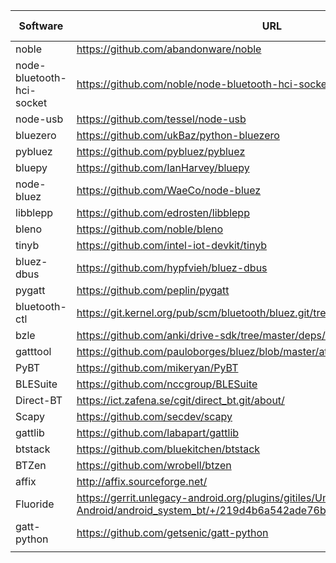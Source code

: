 | Software                  | URL                                                                                                                               | Active Dev | Last Update | Dependencies | Comments | Using Dbus | Using USB | Using BlueZ | BlueZ protocols: |
|---------------------------|-----------------------------------------------------------------------------------------------------------------------------------|------------|-------------|--------------|----------|------------|-----------|-------------|------------------|
| noble                     | https://github.com/abandonware/noble                                                                                              |            | 2020        |              |          |            |           |             |                  |
| node-bluetooth-hci-socket | https://github.com/noble/node-bluetooth-hci-socket                                                                                |            | 2017        |              |          |            |           |             |                  |
| node-usb                  | https://github.com/tessel/node-usb                                                                                                |            | 2020        |              |          |            |           |             |                  |
| bluezero                  | https://github.com/ukBaz/python-bluezero                                                                                          |            | 2020        |              |          |            |           |             |                  |
| pybluez                   | https://github.com/pybluez/pybluez                                                                                                |            | 2020        |              |          |            |           |             |                  |
| bluepy                    | https://github.com/IanHarvey/bluepy                                                                                               |            | 2020        |              |          |            |           |             |                  |
| node-bluez                | https://github.com/WaeCo/node-bluez                                                                                               |            | 2020        |              |          |            |           |             |                  |
| libblepp                  | https://github.com/edrosten/libblepp                                                                                              |            | 2020        |              |          |            |           |             |                  |
| bleno                     | https://github.com/noble/bleno                                                                                                    |            | 2018        |              |          |            |           |             |                  |
| tinyb                     | https://github.com/intel-iot-devkit/tinyb                                                                                         |            | 2017        |              |          |            |           |             |                  |
| bluez-dbus                | https://github.com/hypfvieh/bluez-dbus                                                                                            |            | 2020        |              |          |            |           |             |                  |
| pygatt                    | https://github.com/peplin/pygatt                                                                                                  |            | 2019        |              |          |            |           |             |                  |
| bluetooth-ctl             | https://git.kernel.org/pub/scm/bluetooth/bluez.git/tree/client/                                                                   |            |             |              |          |            |           |             |                  |
| bzle                      | https://github.com/anki/drive-sdk/tree/master/deps/bzle/                                                                          |            | 2014        |              |          |            |           |             |                  |
| gatttool                  | https://github.com/pauloborges/bluez/blob/master/attrib/gatttool.c                                                                |            | 2013        |              |          |            |           |             |                  |
| PyBT                      | https://github.com/mikeryan/PyBT                                                                                                  |            | 2015        |              |          |            |           |             |                  |
| BLESuite                  | https://github.com/nccgroup/BLESuite                                                                                              |            | 2019        |              |          |            |           |             |                  |
| Direct-BT                 | https://ict.zafena.se/cgit/direct_bt.git/about/                                                                                   |            |             |              |          |            |           |             |                  |
| Scapy                     | https://github.com/secdev/scapy                                                                                                   | yes        | 2020        |              |          |            |           |             |                  |
| gattlib                   | https://github.com/labapart/gattlib                                                                                               |            | 2020        |              |          |            |           |             |                  |
| btstack                   | https://github.com/bluekitchen/btstack                                                                                            |            | 2020        |              |          |            |           |             |                  |
| BTZen                     | https://github.com/wrobell/btzen                                                                                                  |            | 2020        |              |          |            |           |             |                  |
| affix                     | http://affix.sourceforge.net/                                                                                                     |            | 2005        |              |          |            |           |             |                  |
| Fluoride                  | https://gerrit.unlegacy-android.org/plugins/gitiles/Unlegacy-Android/android_system_bt/+/219d4b6a542ade76b6069ee99cd0af0548139c9c |            | 2016        |              |          |            |           |             |                  |
| gatt-python               | https://github.com/getsenic/gatt-python                                                                                           |            | 2019        |              |          |            |           |             |                  |
|                           |                                                                                                                                   |            |             |              |          |            |           |             |                  |
